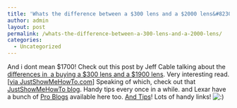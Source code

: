 ```yaml
---
title: 'Whats the difference between a $300 lens and a $2000 lens&#8230;.'
author: admin
layout: post
permalink: /whats-the-difference-between-a-300-lens-and-a-2000-lens/
categories:
  - Uncategorized
---
```

And i dont mean&nbsp;$1700! Check out this post by Jeff Cable talking about the [differences in&nbsp; a buying a $300 lens and a $1900 lens][1]. Very interesting read. [[via JustShowMeHowTo.com][2]] Speaking of which, check out that [JustShowMeHowTo blog][3]. Handy tips every once in a while. and Lexar have a bunch of [Pro Blogs][4] available here too.&nbsp;[And Tips][5]! Lots of handy links! <img src="http://blog.lotas-smartman.net/wp-includes/images/smilies/icon_smile.gif" alt=":)" class="wp-smiley" />

 [1]: http://www.lexar.com/dp/tips_lessons/jc_lens_spending.html
 [2]: http://bpp.typepad.com/jsmh2blog/2006/03/300_vs_2000_len.html
 [3]: http://bpp.typepad.com/jsmh2blog/
 [4]: http://blogs.lexar.com/
 [5]: http://www.lexar.com/dp/tips_lessons/index.html